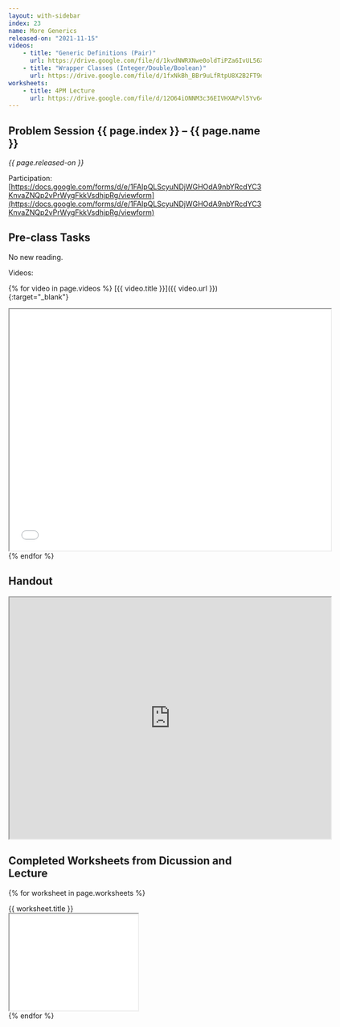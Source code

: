 ```yaml
---
layout: with-sidebar
index: 23
name: More Generics
released-on: "2021-11-15"
videos:
    - title: "Generic Definitions (Pair)"
      url: https://drive.google.com/file/d/1kvdNWRXNwe0oldTiPZa6IvUL56XPUo0X
    - title: "Wrapper Classes (Integer/Double/Boolean)"
      url: https://drive.google.com/file/d/1fxNkBh_BBr9uLfRtpU8X2B2FT9dq9Lne
worksheets:
    - title: 4PM Lecture
      url: https://drive.google.com/file/d/12O64iONNM3c36EIVHXAPvl5Yv64syxKQ
---
```

## Problem Session {{ page.index }} – {{ page.name }}

_{{ page.released-on }}_

Participation: [https://docs.google.com/forms/d/e/1FAIpQLScyuNDjWGHOdA9nbYRcdYC3KnvaZNQp2vPrWygFkkVsdhjpRg/viewform](https://docs.google.com/forms/d/e/1FAIpQLScyuNDjWGHOdA9nbYRcdYC3KnvaZNQp2vPrWygFkkVsdhjpRg/viewform)

## Pre-class Tasks

No new reading.

Videos:

{% for video in page.videos %}
[{{ video.title }}]({{ video.url }}){:target="_blank"}
<iframe src="{{ video.url }}/preview" width="640" height="480" allow="autoplay"></iframe>
{% endfor %}

## Handout
<iframe src="https://drive.google.com/file/d/1br0-2GkZQU-P80gE-pRXx5hItMQt9Nvj/preview" width="640" height="480" allow="autoplay"></iframe>

## Completed Worksheets from Dicussion and Lecture

{% for worksheet in page.worksheets %}
<div class="worksheetBox">
{{ worksheet.title }}
<br>
<iframe src="{{ worksheet.url }}/preview" width="256" height="192" allow="autoplay"></iframe>
</div>
{% endfor %}
